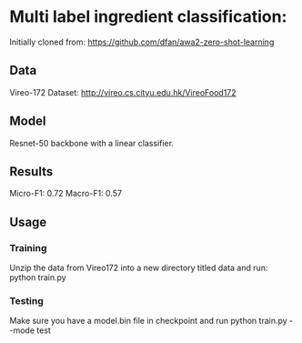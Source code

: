 # Multi label ingredient classification:

Initially cloned from: https://github.com/dfan/awa2-zero-shot-learning

## Data

Vireo-172 Dataset: http://vireo.cs.cityu.edu.hk/VireoFood172

## Model

Resnet-50 backbone with a linear classifier. 

## Results

Micro-F1: 0.72
Macro-F1: 0.57

## Usage

### Training

Unzip the data from Vireo172 into a new directory titled data and run:
python train.py

### Testing

Make sure you have a model.bin file in checkpoint and run 
python train.py --mode test
